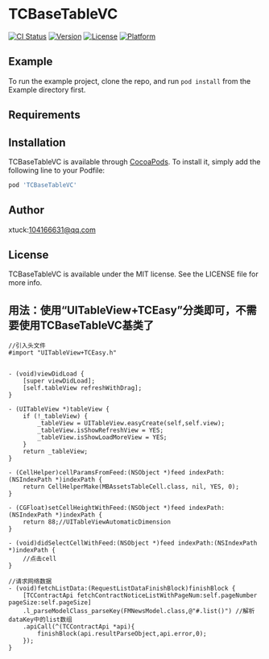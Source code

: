 # TCBaseTableVC

[![CI Status](https://img.shields.io/travis/xtuck/TCBaseTableVC.svg?style=flat)](https://travis-ci.org/xtuck/TCBaseTableVC)
[![Version](https://img.shields.io/cocoapods/v/TCBaseTableVC.svg?style=flat)](https://cocoapods.org/pods/TCBaseTableVC)
[![License](https://img.shields.io/cocoapods/l/TCBaseTableVC.svg?style=flat)](https://cocoapods.org/pods/TCBaseTableVC)
[![Platform](https://img.shields.io/cocoapods/p/TCBaseTableVC.svg?style=flat)](https://cocoapods.org/pods/TCBaseTableVC)

## Example

To run the example project, clone the repo, and run `pod install` from the Example directory first.

## Requirements

## Installation

TCBaseTableVC is available through [CocoaPods](https://cocoapods.org). To install
it, simply add the following line to your Podfile:

```ruby
pod 'TCBaseTableVC'
```

## Author

xtuck:104166631@qq.com

## License

TCBaseTableVC is available under the MIT license. See the LICENSE file for more info.

## 用法：使用“UITableView+TCEasy”分类即可，不需要使用TCBaseTableVC基类了

```
//引入头文件
#import "UITableView+TCEasy.h"

```

```

- (void)viewDidLoad {
    [super viewDidLoad];
    [self.tableView refreshWithDrag];
}

- (UITableView *)tableView {
    if (!_tableView) {
        _tableView = UITableView.easyCreate(self,self.view);
        _tableView.isShowRefreshView = YES;
        _tableView.isShowLoadMoreView = YES;
    }
    return _tableView;
}

- (CellHelper)cellParamsFromFeed:(NSObject *)feed indexPath:(NSIndexPath *)indexPath {
    return CellHelperMake(MBAssetsTableCell.class, nil, YES, 0);
}

- (CGFloat)setCellHeightWithFeed:(NSObject *)feed indexPath:(NSIndexPath *)indexPath {
    return 88;//UITableViewAutomaticDimension
}

- (void)didSelectCellWithFeed:(NSObject *)feed indexPath:(NSIndexPath *)indexPath {
    //点击cell
}

//请求网络数据
- (void)fetchListData:(RequestListDataFinishBlock)finishBlock {
    [TCContractApi fetchContractNoticeListWithPageNum:self.pageNumber pageSize:self.pageSize]
    .l_parseModelClass_parseKey(FMNewsModel.class,@"#.list()") //解析dataKey中的list数组
    .apiCall(^(TCContractApi *api){
        finishBlock(api.resultParseObject,api.error,0);
    });
}


```
